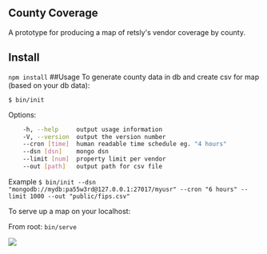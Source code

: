 ## County Coverage
A prototype for producing a map of retsly's vendor coverage by county.

## Install

`npm install`
##Usage
To generate county data in db and create csv for map (based on your db data):

`$ bin/init`

Options:
```bash
    -h, --help     output usage information
    -V, --version  output the version number
    --cron [time]  human readable time schedule eg. "4 hours"
    --dsn [dsn]    mongo dsn
    --limit [num]  property limit per vendor
    --out [path]   output path for csv file
```
Example `$ bin/init --dsn "mongodb://mydb:pa55w3rd@127.0.0.1:27017/myusr" --cron "6 hours" --limit 1000 --out "public/fips.csv"` 

To serve up a map on your localhost:

From root: `bin/serve`

![](https://github.com/Retsly/county-coverage/blob/master/screenshot/screenshot.png)